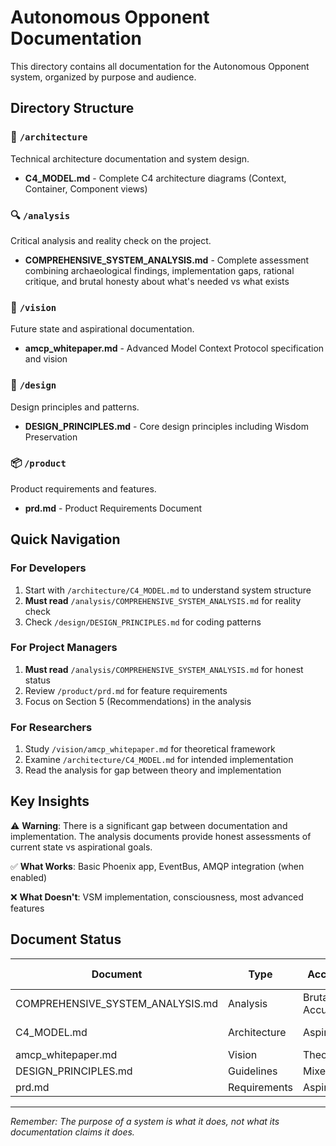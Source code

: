 # Autonomous Opponent Documentation

This directory contains all documentation for the Autonomous Opponent system, organized by purpose and audience.

## Directory Structure

### 📐 `/architecture`
Technical architecture documentation and system design.
- **C4_MODEL.md** - Complete C4 architecture diagrams (Context, Container, Component views)

### 🔍 `/analysis`
Critical analysis and reality check on the project.
- **COMPREHENSIVE_SYSTEM_ANALYSIS.md** - Complete assessment combining archaeological findings, implementation gaps, rational critique, and brutal honesty about what's needed vs what exists

### 🎯 `/vision`
Future state and aspirational documentation.
- **amcp_whitepaper.md** - Advanced Model Context Protocol specification and vision

### 🎨 `/design`
Design principles and patterns.
- **DESIGN_PRINCIPLES.md** - Core design principles including Wisdom Preservation

### 📦 `/product`
Product requirements and features.
- **prd.md** - Product Requirements Document

## Quick Navigation

### For Developers
1. Start with `/architecture/C4_MODEL.md` to understand system structure
2. **Must read** `/analysis/COMPREHENSIVE_SYSTEM_ANALYSIS.md` for reality check
3. Check `/design/DESIGN_PRINCIPLES.md` for coding patterns

### For Project Managers
1. **Must read** `/analysis/COMPREHENSIVE_SYSTEM_ANALYSIS.md` for honest status
2. Review `/product/prd.md` for feature requirements
3. Focus on Section 5 (Recommendations) in the analysis

### For Researchers
1. Study `/vision/amcp_whitepaper.md` for theoretical framework
2. Examine `/architecture/C4_MODEL.md` for intended implementation
3. Read the analysis for gap between theory and implementation

## Key Insights

⚠️ **Warning**: There is a significant gap between documentation and implementation. The analysis documents provide honest assessments of current state vs aspirational goals.

✅ **What Works**: Basic Phoenix app, EventBus, AMQP integration (when enabled)

❌ **What Doesn't**: VSM implementation, consciousness, most advanced features

## Document Status

| Document | Type | Accuracy | Last Updated |
|----------|------|----------|--------------|
| COMPREHENSIVE_SYSTEM_ANALYSIS.md | Analysis | Brutally Accurate | 2024-06-30 |
| C4_MODEL.md | Architecture | Aspirational | 2024-06-30 |
| amcp_whitepaper.md | Vision | Theoretical | Unknown |
| DESIGN_PRINCIPLES.md | Guidelines | Mixed | Unknown |
| prd.md | Requirements | Aspirational | Unknown |

---

*Remember: The purpose of a system is what it does, not what its documentation claims it does.*
